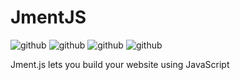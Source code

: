 # JmentJS
![github](https://badgen.net/github/stars/fffffffox/JmentJS) 
![github](https://badgen.net/github/forks/fffffffox/JmentJS) 
![github](https://badgen.net/github/release/fffffffox/JmentJS) 
![github](https://badgen.net/github/issues/fffffffox/JmentJS)

Jment.js lets you build your website using JavaScript
